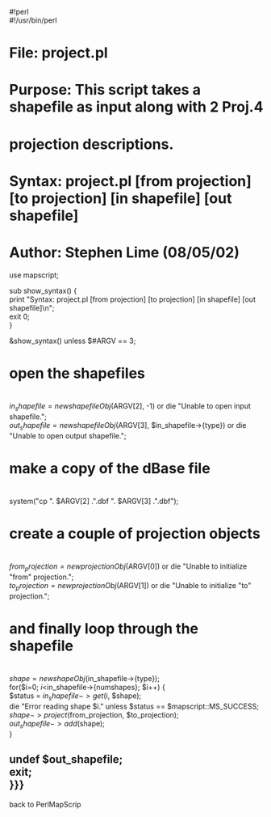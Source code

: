 #!perl                                                                                                       
#!/usr/bin/perl                                                                                              
                                                                                                             
# File: project.pl                                                                                           
#                                                                                                            
# Purpose: This script takes a shapefile as input along with 2 Proj.4                                        
# projection descriptions.                                                                                   
#                                                                                                            
# Syntax: project.pl [from projection] [to projection] [in shapefile] [out shapefile]                        
#                                                                                                            
# Author: Stephen Lime (08/05/02)                                                                            
                                                                                                             
use mapscript;                                                                                               
                                                                                                             
sub show_syntax() {                                                                                          
  print "Syntax: project.pl [from projection] [to projection] [in shapefile] [out shapefile]\n";             
  exit 0;                                                                                                    
}                                                                                                            
                                                                                                             
&show_syntax() unless $#ARGV == 3;                                                                           
                                                                                                             
#                                                                                                            
# open the shapefiles                                                                                        
#                                                                                                            
$in_shapefile = new shapefileObj($ARGV[2], -1) or die "Unable to open input shapefile.";                     
$out_shapefile = new shapefileObj($ARGV[3], $in_shapefile->{type}) or die "Unable to open output shapefile.";
                                                                                                             
#                                                                                                            
# make a copy of the dBase file                                                                              
#                                                                                                            
system("cp ". $ARGV[2] .".dbf ". $ARGV[3] .".dbf");                                                          
                                                                                                             
#                                                                                                            
# create a couple of projection objects                                                                      
#                                                                                                            
$from_projection = new projectionObj($ARGV[0]) or die "Unable to initialize \"from\" projection.";           
$to_projection = new projectionObj($ARGV[1]) or die "Unable to initialize \"to\" projection.";               
                                                                                                             
#                                                                                                            
# and finally loop through the shapefile                                                                     
#                                                                                                            
$shape = new shapeObj($in_shapefile->{type});                                                                
for($i=0; $i<$in_shapefile->{numshapes}; $i++) {                                                             
  $status = $in_shapefile->get($i, $shape);                                                                  
  die "Error reading shape $i." unless $status == $mapscript::MS_SUCCESS;                                    
  $shape->project($from_projection, $to_projection);                                                         
  $out_shapefile->add($shape);                                                                               
}                                                                                                            
                                                                                                             
undef $out_shapefile;                                                                                        
exit;                                                                                                        
}}}                                                                                                          
----                                                                                                         
back to PerlMapScrip
